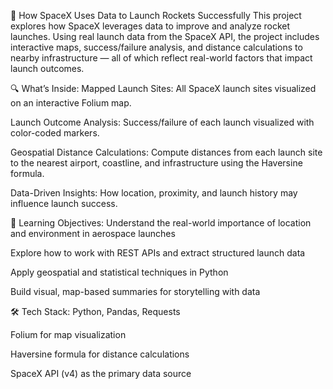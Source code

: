 🚀 How SpaceX Uses Data to Launch Rockets Successfully
This project explores how SpaceX leverages data to improve and analyze rocket launches. Using real launch data from the SpaceX API, the project includes interactive maps, success/failure analysis, and distance calculations to nearby infrastructure — all of which reflect real-world factors that impact launch outcomes.

🔍 What’s Inside:
Mapped Launch Sites: All SpaceX launch sites visualized on an interactive Folium map.

Launch Outcome Analysis: Success/failure of each launch visualized with color-coded markers.

Geospatial Distance Calculations: Compute distances from each launch site to the nearest airport, coastline, and infrastructure using the Haversine formula.

Data-Driven Insights: How location, proximity, and launch history may influence launch success.

🧠 Learning Objectives:
Understand the real-world importance of location and environment in aerospace launches

Explore how to work with REST APIs and extract structured launch data

Apply geospatial and statistical techniques in Python

Build visual, map-based summaries for storytelling with data

🛠️ Tech Stack:
Python, Pandas, Requests

Folium for map visualization

Haversine formula for distance calculations

SpaceX API (v4) as the primary data source
